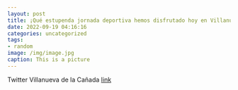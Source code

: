 ```yaml
---
layout: post
title: ¡Qué estupenda jornada deportiva hemos disfrutado hoy en VillanuevaDeLaCañada! ¡Gracias a todos los ciclistas, clubes deportivo...
date: 2022-09-19 04:16:16
categories: uncategorized
tags:
- random
image: /img/image.jpg
caption: This is a picture
---
```

Twitter Villanueva de la Cañada [link](https://twitter.com/AytoVDLCanada/status/1571528340649005057)
